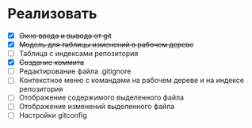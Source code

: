 # Реализовать

* [x] ~~Окно ввода и вывода от git~~
* [x] ~~Модель для таблицы изменений в рабочем дереве~~
* [ ] Таблица с индексами репозитория
* [x] ~~Создание коммита~~
* [ ] Редактирование файла .gitignore
* [ ] Контекстное меню с командами на рабочем дереве и на индексе репозитория
* [ ] Отображение содержимого выделенного файла
* [ ] Отображение изменений выделенного файла
* [ ] Настройки gitconfig
